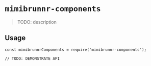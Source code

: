 # `mimibrunnr-components`

> TODO: description

## Usage

```
const mimibrunnrComponents = require('mimibrunnr-components');

// TODO: DEMONSTRATE API
```
